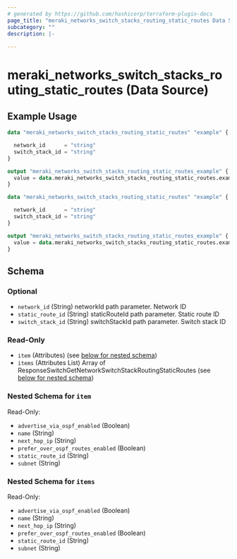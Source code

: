 ```yaml
---
# generated by https://github.com/hashicorp/terraform-plugin-docs
page_title: "meraki_networks_switch_stacks_routing_static_routes Data Source - terraform-provider-meraki"
subcategory: ""
description: |-
  
---
```


# meraki_networks_switch_stacks_routing_static_routes (Data Source)



## Example Usage

```terraform
data "meraki_networks_switch_stacks_routing_static_routes" "example" {

  network_id      = "string"
  switch_stack_id = "string"
}

output "meraki_networks_switch_stacks_routing_static_routes_example" {
  value = data.meraki_networks_switch_stacks_routing_static_routes.example.items
}

data "meraki_networks_switch_stacks_routing_static_routes" "example" {

  network_id      = "string"
  switch_stack_id = "string"
}

output "meraki_networks_switch_stacks_routing_static_routes_example" {
  value = data.meraki_networks_switch_stacks_routing_static_routes.example.item
}
```

<!-- schema generated by tfplugindocs -->
## Schema

### Optional

- `network_id` (String) networkId path parameter. Network ID
- `static_route_id` (String) staticRouteId path parameter. Static route ID
- `switch_stack_id` (String) switchStackId path parameter. Switch stack ID

### Read-Only

- `item` (Attributes) (see [below for nested schema](#nestedatt--item))
- `items` (Attributes List) Array of ResponseSwitchGetNetworkSwitchStackRoutingStaticRoutes (see [below for nested schema](#nestedatt--items))

<a id="nestedatt--item"></a>
### Nested Schema for `item`

Read-Only:

- `advertise_via_ospf_enabled` (Boolean)
- `name` (String)
- `next_hop_ip` (String)
- `prefer_over_ospf_routes_enabled` (Boolean)
- `static_route_id` (String)
- `subnet` (String)


<a id="nestedatt--items"></a>
### Nested Schema for `items`

Read-Only:

- `advertise_via_ospf_enabled` (Boolean)
- `name` (String)
- `next_hop_ip` (String)
- `prefer_over_ospf_routes_enabled` (Boolean)
- `static_route_id` (String)
- `subnet` (String)
